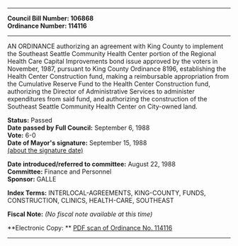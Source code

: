 * * * * *  
  
**Council Bill Number: [](#h0)[](#h2)106868**   
**Ordinance Number: 114116**  
  
* * * * *  
  
AN ORDINANCE authorizing an agreement with King County to implement the Southeast Seattle Community Health Center portion of the Regional Health Care Capital Improvements bond issue approved by the voters in November, 1987, pursuant to King County Ordinance 8196, establishing the Health Center Construction fund, making a reimbursable appropriation from the Cumulative Reserve Fund to the Health Center Construction fund, authorizing the Director of Administrative Services to administer expenditures from said fund, and authorizing the construction of the Southeast Seattle Community Health Center on City-owned land.  
  
**Status:** Passed   
**Date passed by Full Council:** September 6, 1988   
**Vote:** 6-0   
**Date of Mayor's signature:** September 15, 1988   
[(about the signature date)](/~public/approvaldate.htm)   
  
  
**Date introduced/referred to committee:** August 22, 1988   
**Committee:** Finance and Personnel   
**Sponsor:** GALLE   
  
**Index Terms:** INTERLOCAL-AGREEMENTS, KING-COUNTY, FUNDS, CONSTRUCTION, CLINICS, HEALTH-CARE, SOUTHEAST  
  
**Fiscal Note:** *(No fiscal note available at this time)*  
  
**Electronic Copy: ** [PDF scan of Ordinance No. 114116](/~archives/Ordinances/Ord_114116.pdf)  
  
* * * * *  
